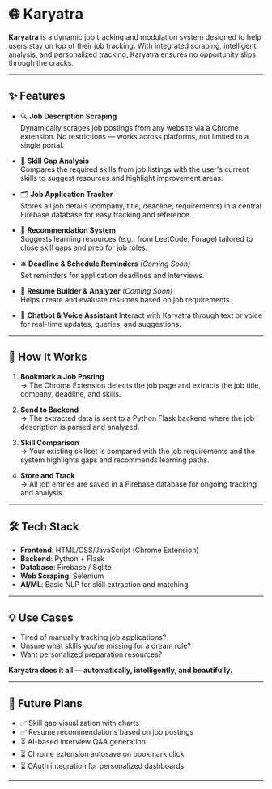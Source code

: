 
# 🌐 Karyatra

**Karyatra** is a dynamic job tracking and modulation system designed to help users stay on top of their job tracking. With integrated scraping, intelligent analysis, and personalized tracking, Karyatra ensures no opportunity slips through the cracks.

---

## ✨ Features

- 🔍 **Job Description Scraping**  
  Dynamically scrapes job postings from any website via a Chrome extension. No restrictions — works across platforms, not limited to a single portal.

- 🧠 **Skill Gap Analysis**  
  Compares the required skills from job listings with the user's current skills to suggest resources and highlight improvement areas.

- 🗂️ **Job Application Tracker**  
  Stores all job details (company, title, deadline, requirements) in a central Firebase database for easy tracking and reference.

- 🧠 **Recommendation System**  
  Suggests learning resources (e.g., from LeetCode, Forage) tailored to close skill gaps and prep for job roles.

- 🛎️ **Deadline & Schedule Reminders** *(Coming Soon)*  
  Set reminders for application deadlines and interviews.

- 🧾 **Resume Builder & Analyzer** *(Coming Soon)*  
  Helps create and evaluate resumes based on job requirements.

- 💬 **Chatbot & Voice Assistant** 
  Interact with Karyatra through text or voice for real-time updates, queries, and suggestions.


---

## 🚀 How It Works

1. **Bookmark a Job Posting**  
   → The Chrome Extension detects the job page and extracts the job title, company, deadline, and skills.

2. **Send to Backend**  
   → The extracted data is sent to a Python Flask backend where the job description is parsed and analyzed.

3. **Skill Comparison**  
   → Your existing skillset is compared with the job requirements and the system highlights gaps and recommends learning paths.

4. **Store and Track**  
   → All job entries are saved in a Firebase database for ongoing tracking and analysis.

---

## 🛠️ Tech Stack

- **Frontend**: HTML/CSS/JavaScript (Chrome Extension)
- **Backend**: Python + Flask
- **Database**: Firebase / Sqlite
- **Web Scraping**: Selenium 
- **AI/ML**: Basic NLP for skill extraction and matching

---

## 💡 Use Cases

- Tired of manually tracking job applications?  
- Unsure what skills you're missing for a dream role?  
- Want personalized preparation resources?

**Karyatra does it all — automatically, intelligently, and beautifully.**

---

## 📌 Future Plans

- ✅ Skill gap visualization with charts
- ✅ Resume recommendations based on job postings
- ⏳ AI-based interview Q&A generation
- ⏳ Chrome extension autosave on bookmark click
- ⏳ OAuth integration for personalized dashboards

---



